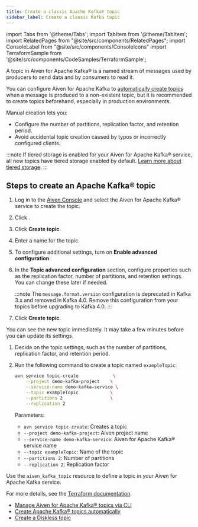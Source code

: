 ```yaml
---
title: Create a classic Apache Kafka® topic
sidebar_label: Create a classic Kafka topic
---
```



import Tabs from '@theme/Tabs';
import TabItem from '@theme/TabItem';
import RelatedPages from "@site/src/components/RelatedPages";
import ConsoleLabel from "@site/src/components/ConsoleIcons"
import TerraformSample from '@site/src/components/CodeSamples/TerraformSample';

A topic in Aiven for Apache Kafka® is a named stream of messages used by producers to send data and by consumers to read it.

You can configure Aiven for Apache Kafka to
[automatically create topics](create-topics-automatically) when a message is
produced to a non-existent topic, but it is recommended to create topics beforehand,
especially in production environments.

Manual creation lets you:

- Configure the number of partitions, replication factor, and retention period.
- Avoid accidental topic creation caused by typos or incorrectly configured clients.

:::note
If tiered storage is enabled for your Aiven for Apache Kafka® service, all new topics
have tiered storage enabled by default.
[Learn more about tiered storage](/docs/products/kafka/concepts/kafka-tiered-storage).
:::

## Steps to create an Apache Kafka® topic

<Tabs groupId="setup">
<TabItem value="Console" label="Console" default>

1. Log in to the [Aiven Console](https://console.aiven.io/) and select the Aiven for
   Apache Kafka® service to create the topic.
1. Click <ConsoleLabel name="topics" />.
1. Click **Create topic**.
1. Enter a name for the topic.
1. To configure additional settings, turn on **Enable advanced configuration**.
1. In the **Topic advanced configuration** section, configure properties such as the
   replication factor, number of partitions, and retention settings. You can change
   these later if needed.

   :::note
   The `message.format.version` configuration is deprecated in Kafka 3.x and removed
   in Kafka 4.0. Remove this configuration from your topics before upgrading to Kafka 4.0.
   :::


1. Click **Create topic**.

You can see the new topic immediately. It may take a few minutes before you can update
its settings.

</TabItem>
<TabItem value="CLI" label="CLI">

1. Decide on the topic settings, such as the number of partitions, replication factor,
   and retention period.

1. Run the following command to create a topic named `exampleTopic`:

   ```bash
   avn service topic-create             \
       --project demo-kafka-project    \
       --service-name demo-kafka-service \
       --topic exampleTopic            \
       --partitions 2                  \
       --replication 2
   ```

   Parameters:

   - `avn service topic-create`: Creates a topic
   - `--project demo-kafka-project`: Aiven project name
   - `--service-name demo-kafka-service`: Aiven for Apache Kafka® service name
   - `--topic exampleTopic`: Name of the topic
   - `--partitions 2`: Number of partitions
   - `--replication 2`: Replication factor

</TabItem>
<TabItem value="terraform" label="Terraform">

Use the `aiven_kafka_topic` resource to define a topic in your Aiven for Apache Kafka
service.

<TerraformSample filename='resources/aiven_kafka_topic/resource.tf' />

For more details, see the [Terraform documentation](https://registry.terraform.io/providers/aiven/aiven/latest/docs/resources/kafka_topic).

</TabItem>
</Tabs>

<RelatedPages/>

- [Manage Aiven for Apache Kafka® topics via CLI](/docs/tools/cli/service/topic#avn_cli_service_topic_create)
- [Create Apache Kafka® topics automatically](/docs/products/kafka/howto/create-topics-automatically)
- [Create a Diskless topic](/docs/products/kafka/diskless/howto/create-diskless-topic)
